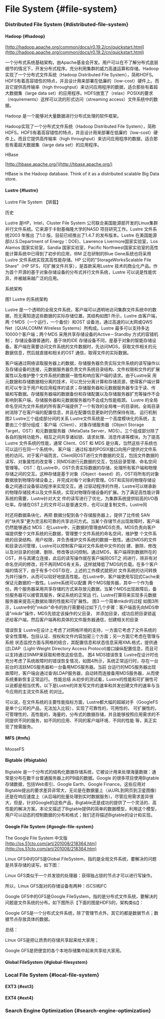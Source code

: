 # File System {#file-system}

### Distributed File System {#distributed-file-system}

#### Hadoop {#hadoop}

[http://hadoop.apache.org/common/docs/r0.19.2/cn/quickstart.html](http://hadoop.apache.org/common/docs/r0.19.2/cn/quickstart.html)

一个分布式系统基础架构，由Apache基金会开发。用户可以在不了解分布式底层细节的情况下，开发分布式程序。充分利用集群的威力高速运算和存储。Hadoop实现了一个分布式文件系统（Hadoop Distributed File System），简称HDFS。HDFS有着高容错性的特点，并且设计用来部署在低廉的（low-cost）硬件上。而且它提供高传输率（high throughput）来访问应用程序的数据，适合那些有着超大数据集（large data set）的应用程序。HDFS放宽了（relax）POSIX的要求（requirements）这样可以流的形式访问（streaming access）文件系统中的数据。

Hadoop 是一个能够对大量数据进行分布式处理的软件框架。

Hadoop实现了一个分布式文件系统（Hadoop Distributed File System），简称HDFS。HDFS有着高容错性的特点，并且设计用来部署在低廉的（low-cost）硬件上。而且它提供高传输率（high throughput）来访问应用程序的数据，适合那些有着超大数据集（large data set）的应用程序。

HBase

[http://hbase.apache.org/](http://hbase.apache.org/)

HBase is the Hadoop database. Think of it as a distributed scalable Big Data store.

#### Lustre {#lustre}

Lustre File System 【转载】

历史

Lustre 是HP，Intel，Cluster File System 公司联合美国能源部开发的Linux集群并行文件系统。它来源于卡耐基梅隆大学的NASD 项目研究工作。Lustre 文件系统2003 年推出 了1.0 版，目前已经推出了1.4.7 的发布版本。Lustre 在美国能源部(U.S.Department of Energy：DOE)、Lawrence Livermore国家实验室，Los Alamos 国家实验室，Sandia 国家实验室，Pacific Northwest国家实验室的高性能计算系统中已得到了初步的应用，IBM 正在研制的Blue Gene系统也将采用Lustre 文件系统实现其高性能存储。HP 公司的&quot;StorageWorksScalable File Share&quot;（HP SFS，可扩展文件共享），是首款采用Lustre 技术的商业化产品。作为首个开源的基于对象存储设备的分布式并行文件系统，Lustre 可以说是性能优异，并被越来越广泛的应用。

系统架构

图1 Lustre 的系统架构

Lustre 是一个透明的全局文件系统，客户端可以透明地访问集群文件系统中的数据，而无需知道这些数据的实际存储位置。其结构如图1 所示，Lustre 由客户端，两 个MDS（一个运行，一个备份）和OST 设备池，通过高速的以太网或QWS Net（QUALCOMM Wireless Systems）所构成。Lustre 最多可以支持多达10000个客户端；两个MDS 采用共享存储设备的Active－Standby 方式的容错机制； 存储设备跟普通的，基于块的IDE 存储设备不同，是基于对象的智能存储设备。客户端在需要访问文件系统的文件数据时，先访问MDS，获取文件相关的元数据信息，然后就直接和相关的OST 通信，取得文件的实际数据。

客户端通过网络读取服务器上的数据，存储服务器负责实际文件系统的读写操作以及存储设备的连接，元数据服务器负责文件系统目录结构、文件权限和文件的扩展 属性以及维护整个文件系统的数据一致性和响应客户端的请求。由于Lustre采 用元数据和存储数据相分离的技术，可以充分分离计算和存储资源，使得客户端计算机可以专注于用户和应用程序的请求；存储服务器和元数据服务器专注于读、传 输和写数据。存储服务器端的数据备份和存储配置以及存储服务器扩充等操作不会影响到客户端，存储服务器和元数据服务器均不会成为性能瓶颈。 Lustre 的全局命名空间为文件系统的所有客户端提供了一个有效的全局唯一的目录树。全局目录树消除了在客户端的配置信息，并且在配置信息更新时仍然保持有效。 运行机制 图2 Lustre三个组成部分间的关系 Lustre文件系统是一个高度模块化的系统，主要由三个部分组成：客户端（Client）、对象存储服务器（Object Storage Target，OST）和元数据服务器（MetaData Server，MDS）。三个组成部分除了各自的独特功能外，相互之间共享诸如锁、请求处理、消息传递等模块。为了提高 Lustre 文件系统的性能，通常 Client、OST 和 MDS 是分离，当然这些子系统也可以运行在同一个系统中。 客户端：通过标准的POSIX接口向用户提供对文件系统的访问。对于客户端而言。Client同OST进行文件数据的交互，包括文件数据的 读写、对象属性的改变等；同MDS进行元数据的交互，包括目录管理、命名空间管理等。 OST：在Lustre中，OST负责实际数据的存储，处理所有客户端和物理存储之间的交互。这种存储是基于对象（Object -based）的，OST将所有的对象数据放到物理存储设备上，并完成对每个对象的管理。OST和实际的物理存储设备之间通过设备驱动程序来实现交互。通 过驱动程序的作用，Lustre可以继承新的物理存储技术以及文件系统，实现对物理存储设备的扩展。为了满足高性能计算系统的需要，Lustre针对大文 件的读写进行了优化，为集群系统提供较高的I/O吞吐率。存储在OST上的文件可以是普通文件，也可以是复制文件。Lustre同

时还将数据条块化，再把 数据分配到各个存储服务器上，提供了比传统 SAN 的&quot;块共享&quot;更为灵活和可靠的共享访问方式。当某个存储节点出现故障时，客户端仍然能够通过 MDS：在Lustre中，元数据的管理由MDS负责。MDS负责向客户端提供整个文件系统的元数据，管理整个文件系统的命名空间，维护整 个文件系统的目录结构、用户权限，并负责维护文件系统的数据一致性。通过MDS的文件和目录访问管理，Lustre可以控制客户端对文件系统中文件的创 建、删除、修改以及对目录的创建、删除、修改等访问控制。通过MDS，客户端得到数据所在的OST，并与其建立连接，此后的读写操作就在客户端同OST之 间进行，除非有对命名空间的修改，将不再同MDS有关系，这样就降低了MDS的负载。在多个客户端的情况下，由于有多个OST存在，上述的工作模式就把对 文件系统的访问转换为并行操作，从而可以较好地提高性能。在Lustre中，客户端使用写回式Cache来保证元数据的一致性。Lustre系统可以配置 两个MDS服务器，其中一个作为备份。两个服务器采用共享存储的方式来存放元数据。当某个MDS出现故障后，备份服务器可以接管其服务，保证系统的正常运 行。Lustre打算将来实现多元数据服务器来提高元数据处理的性能和可扩展性。 图3 一个简单mkdir的过程 如图3所示，Lustre中的&quot;mkdir&quot;命令的执行需要经过如下几个步骤：客户端首先向MDS申请&quot;mkdir&quot;操作，MDS先锁定该操作的父目录， 并添加目录，成功后把目录锁返还给客户端，然后客户端再和具体的文件服务器通信，创建相关的目录

错误恢复 Lustre在设计上考虑了对网格环境的支持，一方面它考虑了文件系统的安全性策略，包括认证、授权和文件内容加密三个方面；另一方面它考虑在管理与系统 状态监控方面与网格的结合，其配置信息和状态信息采用XML格式，提供通过LDAP（Light-Weight Directory Access Protocol)接口操纵配置信息，而且可以支持通过SNMP来获取和修改这些信息。 图4 MDS错误恢复 Lustre在设计时也充分考虑了系统故障时的错误恢复情况，如图4所示，系统正常运行时，存在一台前台的活跃MDS服务器和一台备用MDS服务器。当前 台运行的MDS服务器出现故障时，客户端会通过查询LDAP服务器，自动转而连接备用MDS服务器，从而使系统重新恢复正常运行。 性能总结 从初步的测试看，Lustre的性能和可扩展性可以说都是相当优秀。以下是Lustre的并发写文件的速率和并发创建文件的速率与当今应用的主流文件系统 的对比。

可以说，在文件系统的主要性能指标方面，Lustre都大幅的超越对手（GoogleFS是单个公司的产品，无法加入比较），实现了可靠性的，可用性的， 可扩展性的，可管理性的，高性能的，海量的，分布式的数据存储，并且能够按照应用需求的不同提供不同的服务，如不同的应用、不同的客户端环境、不同的性能 等，真正实现了按需服务。

#### MFS {#mfs}

MooseFS

#### Bigtable {#bigtable}

Bigtable 是一个分布式的结构化数据存储系统，它被设计用来处理海量数据：通常是分布在数千台普通服务器上的PB级的数据。Google 的很多项目使用Bigtable存储数据，包括Web索引、Google Earth、Google Finance。这些应用对Bigtable提出的要求差异非常大，无论是在数据量上（从URL到网页到卫星图像）还是在响应速度上（从后端的批量处理到实时数据服务）。尽管应用需求差异很大，但是，针对Google的这些产品，Bigtable还是成功的提供了一个灵活的、高性能的解决方案。本论文描述了Bigtable提供的简单的数据模型，利用这个模型，用户可以动态的控制数据的分布和格式；我们还将描述Bigtable的设计和实现。

#### Google File System {#google-file-system}

The Google File System 中文版 [http://os.51cto.com/art/201008/218364.htm](http://os.51cto.com/art/201008/218364.htm)

Linux GFS中的GFS是Global FileSystem，指的是全局文件系统，要解决的问题是共享存储的读写。如下图：

Linux GFS类似于一个并发锁的处理器：获得独占锁的节点才可以进行写操作。

所以，Linux GFS面对的存储设备有两种：iSCSI和FC

Google GFS中的GFS是Google FileSystem，指的是分布式文件系统，要解决的问题是文件系统的分布。如下图所示【下面的图是HDFS的，架构类似】：

Google GFS是一个分布式文件系统，除了管理节点外，其它的都是数据节点；数据节点存放具体的数据。

总结：

Linux GFS是把让昂贵的存储共享起来给大家用；

Google GFS是把便宜的各个本地存储集中起来共享给大家用。

#### Global FileSystem {#global-filesystem}

### Local File System {#local-file-system}

#### EXT3 {#ext3}

#### EXT4 {#ext4}

### Search Engine Optimization {#search-engine-optimization}